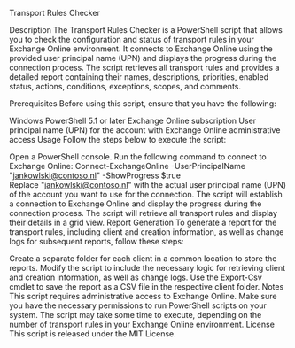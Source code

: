 Transport Rules Checker
 

Description
The Transport Rules Checker is a PowerShell script that allows you to check the configuration and status of transport rules in your Exchange Online environment. It connects to Exchange Online using the provided user principal name (UPN) and displays the progress during the connection process. The script retrieves all transport rules and provides a detailed report containing their names, descriptions, priorities, enabled status, actions, conditions, exceptions, scopes, and comments.

Prerequisites
Before using this script, ensure that you have the following:

Windows PowerShell 5.1 or later
Exchange Online subscription
User principal name (UPN) for the account with Exchange Online administrative access
Usage
Follow the steps below to execute the script:

Open a PowerShell console.
Run the following command to connect to Exchange Online:
Connect-ExchangeOnline -UserPrincipalName "jankowlski@contoso.nl" -ShowProgress $true  
Replace "jankowlski@contoso.nl" with the actual user principal name (UPN) of the account you want to use for the connection.
The script will establish a connection to Exchange Online and display the progress during the connection process.
The script will retrieve all transport rules and display their details in a grid view.
Report Generation
To generate a report for the transport rules, including client and creation information, as well as change logs for subsequent reports, follow these steps:

Create a separate folder for each client in a common location to store the reports.
Modify the script to include the necessary logic for retrieving client and creation information, as well as change logs.
Use the Export-Csv cmdlet to save the report as a CSV file in the respective client folder.
Notes
This script requires administrative access to Exchange Online.
Make sure you have the necessary permissions to run PowerShell scripts on your system.
The script may take some time to execute, depending on the number of transport rules in your Exchange Online environment.
License
This script is released under the MIT License.
